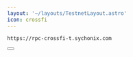 ```yaml
---
layout: '~/layouts/TestnetLayout.astro'
icon: crossfi
---
```


<div class="code-block-wrapper">
  <pre><code>https://rpc-crossfi-t.sychonix.com</code></pre>
  <button class="copy-btn"><i class="fas fa-copy"></i></button>
</div>    

